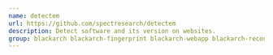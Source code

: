 ```yaml
---
name: detectem
url: https://github.com/spectresearch/detectem
description: Detect software and its version on websites.
group: blackarch blackarch-fingerprint blackarch-webapp blackarch-recon
---
```


